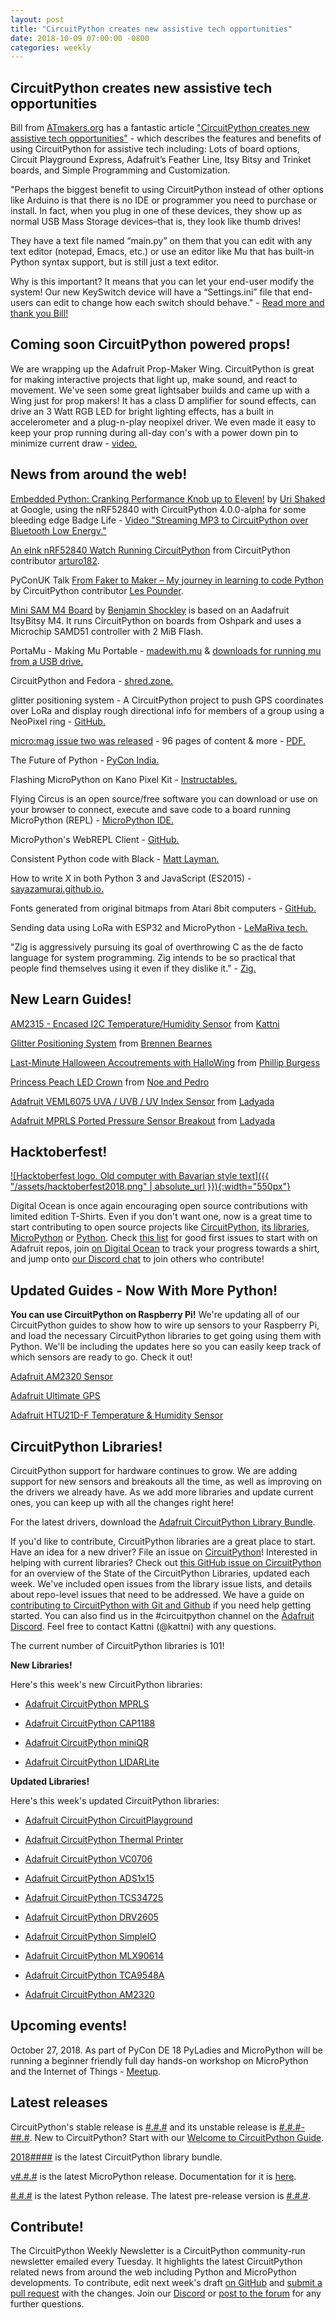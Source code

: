 ```yaml
---
layout: post
title: "CircuitPython creates new assistive tech opportunities"
date: 2018-10-09 07:00:00 -0800
categories: weekly
---
```


## CircuitPython creates new assistive tech opportunities

Bill from [ATmakers.org](http://atmakers.org) has a fantastic article ["CircuitPython creates new assistive tech opportunities"](http://atmakers.org/2018/10/circuitpython-creates-new-at-opportunities/) - which describes the features and benefits of using CircuitPython for assistive tech including: Lots of board options, Circuit Playground Express, Adafruit’s Feather Line, Itsy Bitsy and Trinket boards, and Simple Programming and Customization. 

"Perhaps the biggest benefit to using CircuitPython instead of other options like Arduino is that there is no IDE or programmer you need to purchase or install.  In fact, when you plug in one of these devices, they show up as normal USB Mass Storage devices–that is, they look like thumb drives!

They have a text file named “main.py” on them that you can edit with any text editor (notepad, Emacs, etc.) or use an editor like Mu that has built-in Python syntax support, but is still just a text editor.

Why is this important?  It means that you can let your end-user modify the system!  Our new KeySwitch device will have a “Settings.ini” file that end-users can edit to change how each switch should behave." - [Read more and thank you Bill!](http://atmakers.org/2018/10/circuitpython-creates-new-at-opportunities/)

## Coming soon CircuitPython powered props!

We are wrapping up the Adafruit Prop-Maker Wing. CircuitPython is great for making interactive projects that light up, make sound, and react to movement. We've seen some great lightsaber builds and came up with a Wing just for prop makers! It has a class D amplifier for sound effects, can drive an 3 Watt RGB LED for bright lighting effects, has a built in accelerometer and a plug-n-play neopixel driver. We even made it easy to keep your prop running during all-day con's with a power down pin to minimize current draw - [video.](https://youtu.be/D1fb-AHd34E?t=3222)

## News from around the web!

[Embedded Python: Cranking Performance Knob up to Eleven!](https://medium.com/@urish/embedded-python-cranking-performance-knob-up-to-eleven-df31a5940a63) by [Uri Shaked](https://medium.com/@urish) at Google, using the nRF52840 with CircuitPython 4.0.0-alpha for some bleeding edge Badge Life - [Video "Streaming MP3 to CircuitPython over Bluetooth Low Energy."](https://www.youtube.com/watch?v=JXRTS-LBb4A)

[An eInk nRF52840 Watch Running CircuitPython](https://blog.adafruit.com/2018/10/05/a-eink-nrf52840-watch-running-circuitpython-badgelife-arturo182-35c3-nordictweets/) from CircuitPython contributor [arturo182](https://twitter.com/arturo182/status/1042511354236686336).

PyConUK Talk [From Faker to Maker – My journey in learning to code Python](https://blog.adafruit.com/2018/10/04/from-faker-to-maker-my-journey-in-learning-to-code-python-biglesp/) by CircuitPython contributor [Les Pounder](https://bigl.es/author/les/).

[Mini SAM M4 Board](https://twitter.com/bwshockley/status/1046957222557822976) by [Benjamin Shockley](https://twitter.com/bwshockley) is based on an Aadafruit ItsyBitsy M4.  It runs CircuitPython on boards from Oshpark and uses a Microchip SAMD51 controller with 2 MiB Flash.  

PortaMu - Making Mu Portable - [madewith.mu](https://madewith.mu/mu/portamu/2018/10/08/portamu.html) & [downloads for running mu from a USB drive.](https://codewith.mu/en/download)

CircuitPython and Fedora - [shred.zone.](https://shred.zone/cilla/page/421/circuitpython-and-fedora.html)

glitter positioning system - A CircuitPython project to push GPS coordinates over LoRa and display rough directional info for members of a group using a NeoPixel ring - [GitHub.](https://code.p1k3.com/gitea/brennen/glitterpos)

[micro:mag issue two was released](https://micromag.cc/issuetwo/) - 96 pages of content & more - [PDF.](http://go.micromag.cc/issuetwopdf)

The Future of Python - [PyCon India.](https://speakerdeck.com/willingc/the-future-of-python)

Flashing MicroPython on Kano Pixel Kit - [Instructables.](https://www.instructables.com/id/Flashing-MicroPython-on-Kano-Pixel-Kit/)

Flying Circus is an open source/free software you can download or use on your browser to connect, execute and save code to a board running MicroPython (REPL) - [MicroPython IDE.](https://flying-circus-ide.herokuapp.com/)

MicroPython's WebREPL Client - [GitHub.](https://github.com/murilopolese/webrepl-client)

Consistent Python code with Black - [Matt Layman.](https://www.mattlayman.com/blog/2018/python-code-black/)

How to write X in both Python 3 and JavaScript (ES2015) - [sayazamurai.github.io.](https://sayazamurai.github.io/python-vs-javascript/)

Fonts generated from original bitmaps from Atari 8bit computers - [GitHub.](https://github.com/ChoccyHobNob/EightBit-Atari-Fonts)

Sending data using LoRa with ESP32 and MicroPython - [LeMaRiva tech.](https://lemariva.com/blog/2018/10/micropython-esp32-sending-data-using-lora)

"Zig is aggressively pursuing its goal of overthrowing C as the de facto language for system programming. Zig intends to be so practical that people find themselves using it even if they dislike it." - [Zig.](https://ziglang.org/download/0.3.0/release-notes.html)

## New Learn Guides!

[AM2315 - Encased I2C Temperature/Humidity Sensor](https://learn.adafruit.com/am2315-encased-i2c-temperature-humidity-sensor) from [Kattni](https://learn.adafruit.com/users/kattni)

[Glitter Positioning System](https://learn.adafruit.com/glitter-positioning-system) from [Brennen Bearnes](https://learn.adafruit.com/users/bpb)

[Last-Minute Halloween Accoutrements with HalloWing](https://learn.adafruit.com/last-minute-halloween-accoutrements-with-hallowing) from [Phillip Burgess](https://learn.adafruit.com/users/pburgess)

[Princess Peach LED Crown](https://learn.adafruit.com/bowsette) from [Noe and Pedro](https://learn.adafruit.com/users/pixil3d)

[Adafruit VEML6075 UVA / UVB / UV Index Sensor](https://learn.adafruit.com/adafruit-veml6075-uva-uvb-uv-index-sensor) from [Ladyada](https://learn.adafruit.com/users/adafruit2)

[Adafruit MPRLS Ported Pressure Sensor Breakout](https://learn.adafruit.com/adafruit-mprls-ported-pressure-sensor-breakout) from [Ladyada](https://learn.adafruit.com/users/adafruit2)

## Hacktoberfest!

[![Hacktoberfest logo. Old computer with Bavarian style text]({{ "/assets/hacktoberfest2018.png" | absolute_url }}){:width="550px"}](https://hacktoberfest.digitalocean.com/)

Digital Ocean is once again encouraging open source contributions with limited edition T-Shirts. Even if you don't want one, now is a great time to start contributing to open source projects like [CircuitPython](https://github.com/adafruit/circuitpython), [its libraries](https://github.com/adafruit/?utf8=%E2%9C%93&q=Adafruit_CircuitPython&type=&language=),  [MicroPython](https://github.com/micropython/micropython) or [Python](https://github.com/python/cpython). Check [this list](https://github.com/search?q=label%3Ahacktoberfest+state%3Aopen+type%3Aissue+user%3Aadafruit) for good first issues to start with on Adafruit repos, join [on Digital Ocean](https://hacktoberfest.digitalocean.com/) to track your progress towards a shirt, and jump onto [our Discord chat](https://adafru.it/discord) to join others who contribute!

## Updated Guides - Now With More Python!

**You can use CircuitPython on Raspberry Pi!** We're updating all of our CircuitPython guides to show how to wire up sensors to your Raspberry Pi, and load the necessary CircuitPython libraries to get going using them with Python. We'll be including the updates here so you can easily keep track of which sensors are ready to go. Check it out!

[Adafruit AM2320 Sensor](https://learn.adafruit.com/adafruit-am2320-temperature-humidity-i2c-sensor)

[Adafruit Ultimate GPS](https://learn.adafruit.com/adafruit-ultimate-gps)

[Adafruit HTU21D-F Temperature & Humidity Sensor](https://learn.adafruit.com/adafruit-htu21d-f-temperature-humidity-sensor)

## CircuitPython Libraries!

CircuitPython support for hardware continues to grow. We are adding support for new sensors and breakouts all the time, as well as improving on the drivers we already have. As we add more libraries and update current ones, you can keep up with all the changes right here!

For the latest drivers, download the [Adafruit CircuitPython Library Bundle](https://github.com/adafruit/Adafruit_CircuitPython_Bundle/releases/latest).

If you'd like to contribute, CircuitPython libraries are a great place to start. Have an idea for a new driver? File an issue on [CircuitPython](https://github.com/adafruit/circuitpython/issues)! Interested in helping with current libraries? Check out [this GitHub issue on CircuitPython](https://github.com/adafruit/circuitpython/issues/1246) for an overview of the State of the CircuitPython Libraries, updated each week. We've included open issues from the library issue lists, and details about repo-level issues that need to be addressed. We have a guide on [contributing to CircuitPython with Git and Github](https://learn.adafruit.com/contribute-to-circuitpython-with-git-and-github) if you need help getting started. You can also find us in the #circuitpython channel on the [Adafruit Discord](https://adafru.it/discord). Feel free to contact Kattni (@kattni) with any questions.

The current number of CircuitPython libraries is 101!

**New Libraries!**

Here's this week's new CircuitPython libraries:

* [Adafruit CircuitPython MPRLS](https://github.com/adafruit/Adafruit_CircuitPython_MPRLS)

* [Adafruit CircuitPython CAP1188](https://github.com/adafruit/Adafruit_CircuitPython_CAP1188)

* [Adafruit CircuitPython miniQR](https://github.com/adafruit/Adafruit_CircuitPython_miniQR)

* [Adafruit CircuitPython LIDARLite](https://github.com/adafruit/Adafruit_CircuitPython_LIDARLite)

**Updated Libraries!**

Here's this week's updated CircuitPython libraries:

* [Adafruit CircuitPython CircuitPlayground](https://github.com/adafruit/Adafruit_CircuitPython_CircuitPlayground)

* [Adafruit CircuitPython Thermal Printer](https://github.com/adafruit/Adafruit_CircuitPython_Thermal_Printer)

* [Adafruit CircuitPython VC0706](https://github.com/adafruit/Adafruit_CircuitPython_VC0706)

* [Adafruit CircuitPython ADS1x15](https://github.com/adafruit/Adafruit_CircuitPython_ADS1x15)

* [Adafruit CircuitPython TCS34725](https://github.com/adafruit/Adafruit_CircuitPython_TCS34725)

* [Adafruit CircuitPython DRV2605](https://github.com/adafruit/Adafruit_CircuitPython_DRV2605)

* [Adafruit CircuitPython SimpleIO](https://github.com/adafruit/Adafruit_CircuitPython_SimpleIO)

* [Adafruit CircuitPython MLX90614](https://github.com/adafruit/Adafruit_CircuitPython_MLX90614)

* [Adafruit CircuitPython TCA9548A](https://github.com/adafruit/Adafruit_CircuitPython_TCA9548A)

* [Adafruit CircuitPython AM2320](https://github.com/adafruit/Adafruit_CircuitPython_AM2320)

## Upcoming events!

October 27, 2018. As part of PyCon DE 18 PyLadies and MicroPython will be running a beginner friendly full day hands-on workshop on MicroPython and the Internet of Things - [Meetup](https://www.meetup.com/de-DE/PyData-Suedwest/events/253574767/).

## Latest releases

CircuitPython's stable release is [#.#.#](https://github.com/adafruit/circuitpython/releases/latest) and its unstable release is [#.#.#-##.#](https://github.com/adafruit/circuitpython/releases). New to CircuitPython? Start with our [Welcome to CircuitPython Guide](https://learn.adafruit.com/welcome-to-circuitpython).

[2018####](https://github.com/adafruit/Adafruit_CircuitPython_Bundle/releases/latest) is the latest CircuitPython library bundle.

[v#.#.#](https://micropython.org/download) is the latest MicroPython release. Documentation for it is [here](http://docs.micropython.org/en/latest/pyboard/).

[#.#.#](https://www.python.org/downloads/) is the latest Python release. The latest pre-release version is [#.#.#](https://www.python.org/download/pre-releases/).

## Contribute!

The CircuitPython Weekly Newsletter is a CircuitPython community-run newsletter emailed every Tuesday. It highlights the latest CircuitPython related news from around the web including Python and MicroPython developments. To contribute, edit next week's draft [on GitHub](https://github.com/adafruit/circuitpython-weekly-newsletter/tree/gh-pages/_drafts) and [submit a pull request](https://help.github.com/articles/editing-files-in-your-repository/) with the changes. Join our [Discord](https://adafru.it/discord) or [post to the forum](https://forums.adafruit.com/viewforum.php?f=60) for any further questions.
